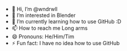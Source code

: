 - 👋 Hi, I’m @wndrwll
- 👀 I’m interested in Blender
- 🌱 I’m currently learning how to use GitHub :D
- 📫 How to reach me Long arms
- 😄 Pronouns: He/Him/Tim
- ⚡ Fun fact: I have no idea how to use GitHub

<!---
wndrwll/wndrwll is a ✨ special ✨ repository because its `README.md` (this file) appears on your GitHub profile.
You can click the Preview link to take a look at your changes.
--->
